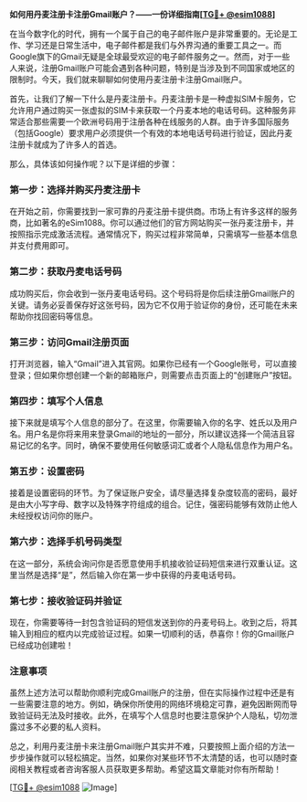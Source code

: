 **如何用丹麦注册卡注册Gmail账户？——一份详细指南[[TG💪+ @esim1088](https://t.me/s/esim1088)]**

在当今数字化的时代，拥有一个属于自己的电子邮件账户是非常重要的。无论是工作、学习还是日常生活中，电子邮件都是我们与外界沟通的重要工具之一。而Google旗下的Gmail无疑是全球最受欢迎的电子邮件服务之一。然而，对于一些人来说，注册Gmail账户可能会遇到各种问题，特别是当涉及到不同国家或地区的限制时。今天，我们就来聊聊如何使用丹麦注册卡注册Gmail账户。

首先，让我们了解一下什么是丹麦注册卡。丹麦注册卡是一种虚拟SIM卡服务，它允许用户通过购买一张虚拟的SIM卡来获取一个丹麦本地的电话号码。这种服务非常适合那些需要一个欧洲号码用于注册各种在线服务的人群。由于许多国际服务（包括Google）要求用户必须提供一个有效的本地电话号码进行验证，因此丹麦注册卡就成为了许多人的首选。

那么，具体该如何操作呢？以下是详细的步骤：

### 第一步：选择并购买丹麦注册卡

在开始之前，你需要找到一家可靠的丹麦注册卡提供商。市场上有许多这样的服务商，比如著名的eSim1088。你可以通过他们的官方网站购买一张丹麦注册卡，并按照指示完成激活流程。通常情况下，购买过程非常简单，只需填写一些基本信息并支付费用即可。

### 第二步：获取丹麦电话号码

成功购买后，你会收到一张丹麦电话号码。这个号码将是你后续注册Gmail账户的关键。请务必妥善保存好这张号码，因为它不仅用于验证你的身份，还可能在未来帮助你找回密码等信息。

### 第三步：访问Gmail注册页面

打开浏览器，输入“Gmail”进入其官网。如果你已经有一个Google账号，可以直接登录；但如果你想创建一个新的邮箱账户，则需要点击页面上的“创建账户”按钮。

### 第四步：填写个人信息

接下来就是填写个人信息的部分了。在这里，你需要输入你的名字、姓氏以及用户名。用户名是你将来用来登录Gmail的地址的一部分，所以建议选择一个简洁且容易记忆的名字。同时，确保不要使用任何敏感词汇或者个人隐私信息作为用户名。

### 第五步：设置密码

接着是设置密码的环节。为了保证账户安全，请尽量选择复杂度较高的密码，最好是由大小写字母、数字以及特殊字符组成的组合。记住，强密码能够有效防止他人未经授权访问你的账户。

### 第六步：选择手机号码类型

在这一部分，系统会询问你是否愿意使用手机接收验证码短信来进行双重认证。这里当然是选择“是”，然后输入你在第一步中获得的丹麦电话号码。

### 第七步：接收验证码并验证

现在，你需要等待一封包含验证码的短信发送到你的丹麦号码上。收到之后，将其输入到相应的框内以完成验证过程。如果一切顺利的话，恭喜你！你的Gmail账户已经成功创建啦！

### 注意事项

虽然上述方法可以帮助你顺利完成Gmail账户的注册，但在实际操作过程中还是有一些需要注意的地方。例如，确保你所使用的网络环境稳定可靠，避免因断网而导致验证码无法及时接收。此外，在填写个人信息时也要注意保护个人隐私，切勿泄露过多不必要的私人资料。

总之，利用丹麦注册卡来注册Gmail账户其实并不难，只要按照上面介绍的方法一步步操作就可以轻松搞定。当然，如果你对某些环节不太清楚的话，也可以随时查阅相关教程或者咨询客服人员获取更多帮助。希望这篇文章能对你有所帮助！

[[TG💪+ @esim1088](https://t.me/s/esim1088) ![Image](https://i.postimg.cc/4NQfJmqS/Snipaste-2025-05-13-00-14-12.png)]